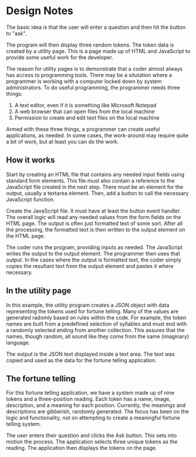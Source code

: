 # Design Notes

The basic idea is that the user will enter a question and then hit the button to
"ask".

The program will then display three random tokens. The token data is created by
a utility page. This is a page made up of HTML and JavaScript to provide some
useful work for the developer.

The reason for utility pages is to demonstrate that a coder almost always has
access to programming tools. There may be a situtation where a programmer is
working with a computer locked down by system administrators. To do useful
programming, the programmer needs three things:

1. A text editor, even if it is something like Microsoft Notepad
2. A web browser that can open files from the local machine
3. Permission to create and edit text files on the local machine

Armed with these three things, a programmer can create useful applications, as
needed. In some cases, the work-around may require quite a bit of work, but at
least you can do the work.

## How it works

Start by creating an HTML file that contains any needed input fields using
standard form elements. This file must also contain a reference to the
JavaScript file created in the next step. There must be an element for the
output, usually a textarea element. Then, add a button to call the necessary
JavaScript function.

Create the JavaScript file. It must have at least the button event handler. The
overall logic will read any needed values from the form fields on the HTML page.
The output is often just formatted text of some sort. After all the processing,
the formatted text is then written to the output element on the HTML page.

The coder runs the program, providing inputs as needed. The JavaScript writes
the output to the output element. The programmer then uses that output. In the
cases where the output is formatted text, the coder simply copies the resultant
text from the output element and pastes it where necessary.

## In the utility page

In this example, the utility program creates a JSON object with data
representing the tokens used for fortune telling. Many of the values are
generated radomly based on rules within the code. For example, the token names
are built from a predefined selection of syllables and must end with a randomly
selected ending from another collection. This assures that the names, though
random, all sound like they come from the same (imaginary) language.

The output is the JSON text displayed inside a text area. The text was copied
and used as the data for the fortune telling application.

## The fortune telling

For this fortune telling application, we have a system made up of nine tokens
and a three-position reading. Each token has a name, image, description, and a
meaning for each position. Currently, the meanings and descriptions are
gibberish, randomly generated. The focus has been on the logic and
functionality, not on attempting to create a meaningful fortune telling system.

The user enters their question and clicks the Ask button. This sets into motion
the process. The application selects three unique tokens as the reading. The
application then displays the tokens on the page.
